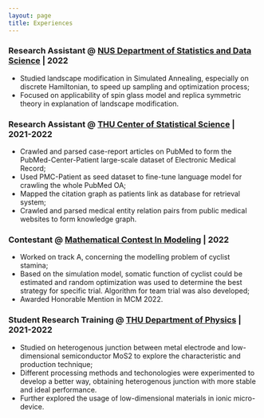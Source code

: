 ```yaml
---
layout: page
title: Experiences
---
```


### Research Assistant @ [NUS Department of Statistics and Data Science](https://www.stat.nus.edu.sg/) | 2022

- Studied landscape modification in Simulated Annealing, especially on discrete Hamiltonian, to speed up
sampling and optimization process;
- Focused on applicability of spin glass model and replica symmetric theory in explanation of landscape
modification.

### Research Assistant @ [THU Center of Statistical Science](http://www.stat.tsinghua.edu.cn/en/) | 2021-2022

- Crawled and parsed case-report articles on PubMed to form the PubMed-Center-Patient large-scale dataset
of Electronic Medical Record;
- Used PMC-Patient as seed dataset to fine-tune language model for crawling the whole PubMed OA;
- Mapped the citation graph as patients link as database for retrieval system;
- Crawled and parsed medical entity relation pairs from public medical websites to form knowledge graph.

### Contestant @ [Mathematical Contest In Modeling](https://www.comap.com/undergraduate/contests/index.html) | 2022

- Worked on track A, concerning the modelling problem of cyclist stamina;
- Based on the simulation model, somatic function of cyclist could be estimated and random optimization was used to determine the best strategy for specific trial. Algorithm for team trial was also developed;
- Awarded Honorable Mention in MCM 2022.


### Student Research Training @ [THU Department of Physics](https://www.phys.tsinghua.edu.cn/phyen/) | 2021-2022

- Studied on heterogenous junction between metal electrode and low-dimensional semiconductor MoS2 to
explore the characteristic and production technique;
- Different processing methods and techonologies were experimented to develop a better way, obtaining heterogenous junction with more stable and ideal performance.
- Further explored the usage of low-dimensional materials in ionic micro-device.